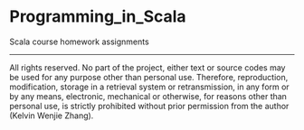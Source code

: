 Programming_in_Scala
====================

Scala course homework assignments

---------------------------------------------------------------
All rights reserved. No part of the project, either text or source codes may be used for any purpose other than personal use. Therefore, reproduction, modification, storage in a retrieval system or retransmission, in any form or by any means, electronic, mechanical or otherwise, for reasons other than personal use, is strictly prohibited without prior permission from the author (Kelvin Wenjie Zhang).
